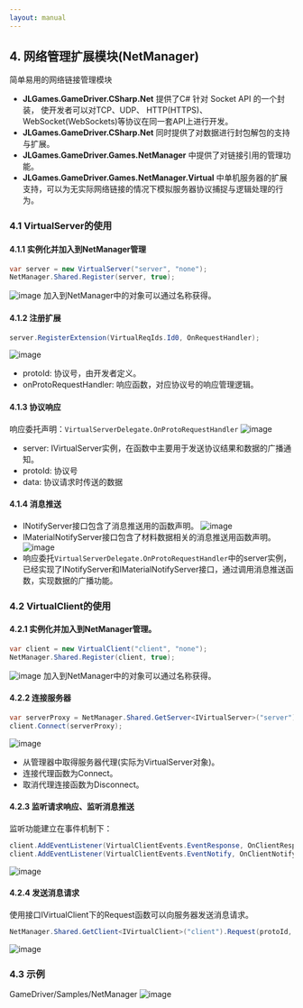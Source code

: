 ```yaml
---
layout: manual
---
```

## 4. 网络管理扩展模块(NetManager)
简单易用的网络链接管理模块

+ **JLGames.GameDriver.CSharp.Net** 提供了C# 针对 Socket API 的一个封装， 使开发者可以对TCP、UDP、 HTTP(HTTPS)、WebSocket(WebSockets)等协议在同一套API上进行开发。
+ **JLGames.GameDriver.CSharp.Net** 同时提供了对数据进行封包解包的支持与扩展。
+ **JLGames.GameDriver.Games.NetManager** 中提供了对链接引用的管理功能。 
+ **JLGames.GameDriver.Games.NetManager.Virtual** 中单机服务器的扩展支持，可以为无实际网络链接的情况下模拟服务器协议捕捉与逻辑处理的行为。 

### 4.1 VirtualServer的使用

#### 4.1.1 实例化并加入到NetManager管理
```C#
var server = new VirtualServer("server", "none");
NetManager.Shared.Register(server, true);
```
![image](assets/img/net_7.png)
加入到NetManager中的对象可以通过名称获得。

#### 4.1.2 注册扩展
```C#
server.RegisterExtension(VirtualReqIds.Id0, OnRequestHandler);
```
![image](assets/img/net_8.png)
+ protoId: 协议号，由开发者定义。
+ onProtoRequestHandler: 响应函数，对应协议号的响应管理逻辑。

#### 4.1.3 协议响应
响应委托声明：`VirtualServerDelegate.OnProtoRequestHandler`
![image](assets/img/net_9.png)
+ server: IVirtualServer实例，在函数中主要用于发送协议结果和数据的广播通知。
+ protoId: 协议号
+ data: 协议请求时传送的数据

#### 4.1.4 消息推送
+ INotifyServer接口包含了消息推送用的函数声明。
![image](assets/img/net_10.png)
+ IMaterialNotifyServer接口包含了材料数据相关的消息推送用函数声明。
![image](assets/img/net_11.png)
+ 响应委托`VirtualServerDelegate.OnProtoRequestHandler`中的server实例，已经实现了INotifyServer和IMaterialNotifyServer接口，通过调用消息推送函数，实现数据的广播功能。

### 4.2 VirtualClient的使用

#### 4.2.1 实例化并加入到NetManager管理。
```C#
var client = new VirtualClient("client", "none");
NetManager.Shared.Register(client, true);
```
![image](assets/img/net_7.png)
加入到NetManager中的对象可以通过名称获得。
   
#### 4.2.2 连接服务器
```C#
var serverProxy = NetManager.Shared.GetServer<IVirtualServer>("server") as IVirtualServerProxy;
client.Connect(serverProxy);
```
  ![image](assets/img/net_12.png)
+ 从管理器中取得服务器代理(实际为VirtualServer对象)。
+ 连接代理函数为Connect。
+ 取消代理连接函数为Disconnect。

#### 4.2.3 监听请求响应、监听消息推送
监听功能建立在事件机制下：
```C#
client.AddEventListener(VirtualClientEvents.EventResponse, OnClientResponse);
client.AddEventListener(VirtualClientEvents.EventNotify, OnClientNotify);
```
  ![image](assets/img/net_13.png)

#### 4.2.4 发送消息请求
使用接口IVirtualClient下的Request函数可以向服务器发送消息请求。
```C#
NetManager.Shared.GetClient<IVirtualClient>("client").Request(protoId, m_InputRequestData.text.Trim());
```
  ![image](assets/img/net_14.png)

### 4.3 示例
GameDriver/Samples/NetManager
![image](assets/img/net_6.png)